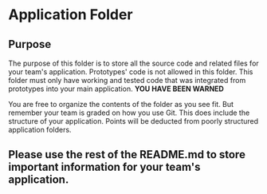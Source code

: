 # Application Folder

## Purpose
The purpose of this folder is to store all the source code and related files for your team's application. Prototypes' code is not allowed in this folder. This folder must only have working and tested code that was integrated from prototypes into your main application. <strong>YOU HAVE BEEN WARNED</strong>

You are free to organize the contents of the folder as you see fit. But remember your team is graded on how you use Git. This does include the structure of your application. Points will be deducted from poorly structured application folders.

## Please use the rest of the README.md to store important information for your team's application.